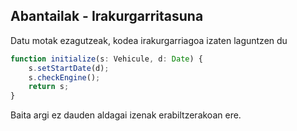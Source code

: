 ## Abantailak - Irakurgarritasuna

Datu motak ezagutzeak, kodea irakurgarriagoa izaten laguntzen du

```typescript
function initialize(s: Vehicule, d: Date) {
    s.setStartDate(d);
    s.checkEngine();
    return s;
}
```

Baita argi ez dauden aldagai izenak erabiltzerakoan ere. 
